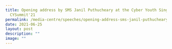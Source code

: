 ```yaml
---
title: Opening address by SMS Janil Puthucheary at the Cyber Youth Singapore's
  CYSummit'21
permalink: /media-centre/speeches/opening-address-sms-janil-puthucheary-cyber-youth-sg-cysummit21/
date: 2021-06-25
layout: post
description: ""
image: ""
---
```


